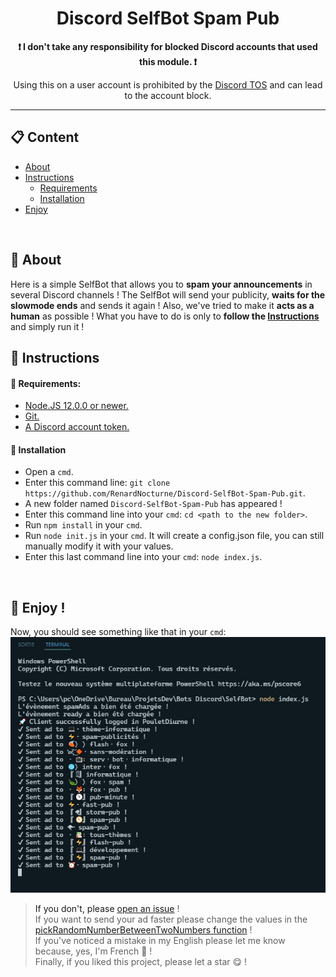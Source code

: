 <h1 align="center">Discord SelfBot Spam Pub</h1>

<p align="center"><strong>❗ I don't take any responsibility for blocked Discord accounts that used this module. ❗</strong></p>

<p align="center">Using this on a user account is prohibited by the <a href="https://discord.com/terms">Discord TOS</a> and can lead to the account block.</p>
<hr>

## 📋 Content
* [About](#about)
* [Instructions](#instructions)
    * [Requirements](#requirements)
    * [Installation](#installation)
* [Enjoy](#enjoy)
<br>

## 📰 About <a name="about"></a>
Here is a simple SelfBot that allows you to **spam your announcements** in several Discord channels ! The SelfBot will send your publicity, **waits for the slowmode ends** and sends it again ! Also, we've tried to make it **acts as a human** as possible ! 
What you have to do is only to **follow the [Instructions](#instructions)** and simply run it !
<br>

## 📜 Instructions  <a name ="instructions">
#### 🔑 Requirements: <a name="requirements"></a>
* [Node.JS 12.0.0 or newer.](https://nodejs.org/en/download/)
* [Git.](https://git-scm.com/downloads)
* [A Discord account token.](https://github.com/Tyrrrz/DiscordChatExporter/issues/76#issuecomment-410067054)

#### 🔨 Installation <a name="installation">
* Open a `cmd`.
* Enter this command line: `git clone https://github.com/RenardNocturne/Discord-SelfBot-Spam-Pub.git`.
* A new folder named `Discord-SelfBot-Spam-Pub` has appeared !
* Enter this command line into your `cmd`: `cd <path to the new folder>`.
* Run `npm install` in your `cmd`.
* Run `node init.js` in your `cmd`. It will create a config.json file, you can still manually modify it with your values. 
* Enter this last command line into your `cmd`: `node index.js`.
<br>

## 🎉 Enjoy ! <a name="enjoy">
Now, you should see something like that in your `cmd`:
![Result Image](https://github.com/RenardNocturne/Discord-SelfBot-Spam-Pub/blob/master/Images/Result.jpg?raw=true)

> If you don't, please [open an issue](https://github.com/RenardNocturne/Discord-SelfBot-Spam-Pub/issues) !<br>
> If you want to send your ad faster please change the values in the [pickRandomNumberBetweenTwoNumbers function](https://github.com/RenardNocturne/Discord-SelfBot-Spam-Pub/blob/master/Events/Ads/spamAds.js) !<br>
> If you've noticed a mistake in my English please let me know because, yes, I'm French 👋 !<br>
> Finally, if you liked this project, please let a star 😋 !